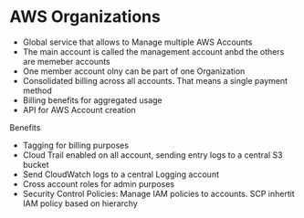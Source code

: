 
# AWS Organizations

- Global service that allows to Manage multiple AWS Accounts
- The main account is called the management account anbd the others are memeber accounts
- One member account olny can be part of one Organization
- Consolidated billing across all accounts. That means a single payment method
- Billing benefits for aggregated usage
- API for AWS Account creation

Benefits
- Tagging for billing purposes
- Cloud Trail enabled on all account, sending entry logs to a central S3 bucket
- Send CloudWatch logs to a central Logging account
- Cross account roles for admin purposes
- Security Control Policies: Manage IAM policies to accounts. SCP inhertit IAM policy based on hierarchy